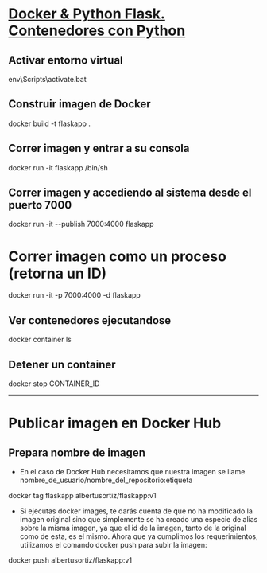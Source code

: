 
# [Docker & Python Flask. Contenedores con Python](https://www.youtube.com/watch?v=YENw-bNHZwg)

## Activar entorno virtual

env\Scripts\activate.bat


## Construir imagen de Docker

docker build -t flaskapp .

## Correr imagen y entrar a su consola

docker run -it flaskapp /bin/sh

## Correr imagen y accediendo al sistema desde el puerto 7000
docker run -it --publish 7000:4000 flaskapp

# Correr imagen como un proceso (retorna un ID)
docker run -it -p 7000:4000 -d flaskapp

## Ver contenedores ejecutandose
docker container ls

## Detener un container
docker stop CONTAINER_ID


--------------------------------------------------

# Publicar imagen en Docker Hub

## Prepara nombre de imagen

- En el caso de Docker Hub necesitamos que nuestra imagen se llame nombre_de_usuario/nombre_del_repositorio:etiqueta

docker tag flaskapp albertusortiz/flaskapp:v1

- Si ejecutas docker images, te darás cuenta de que no ha modificado la imagen original sino que simplemente se ha creado una especie de alias sobre la misma imagen, ya que el id de la imagen, tanto de la original como de esta, es el mismo. Ahora que ya cumplimos los requerimientos, utilizamos el comando docker push para subir la imagen:

docker push albertusortiz/flaskapp:v1